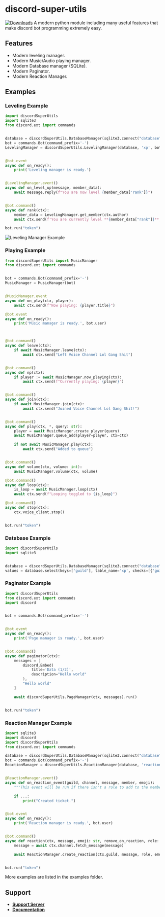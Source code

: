 discord-super-utils
==========

[![Downloads](https://pepy.tech/badge/discordsuperutils)](https://pepy.tech/project/discordsuperutils)
A modern python module including many useful features that make discord bot programming extremely easy.

Features
-------------

- Modern leveling manager.
- Modern Music/Audio playing manager.
- Modern Database manager (SQLite).
- Modern Paginator.
- Modern Reaction Manager.

Examples
--------------

### Leveling Example ###

```py
import discordSuperUtils
import sqlite3
from discord.ext import commands


database = discordSuperUtils.DatabaseManager(sqlite3.connect("database"))
bot = commands.Bot(command_prefix='-')
LevelingManager = discordSuperUtils.LevelingManager(database, 'xp', bot)


@bot.event
async def on_ready():
    print('Leveling manager is ready.')


@LevelingManager.event()
async def on_level_up(message, member_data):
    await message.reply(f"You are now level {member_data['rank']}")


@bot.command()
async def rank(ctx):
    member_data = LevelingManager.get_member(ctx.author)
    await ctx.send(f'You are currently level **{member_data["rank"]}**, with **{member_data["xp"]}** XP.')

bot.run("token")
```

![Leveling Manager Example](https://media.giphy.com/media/ey1Iv2HlYYLPy0bm9p/giphy.gif)

### Playing Example ### 

```py
from discordSuperUtils import MusicManager
from discord.ext import commands


bot = commands.Bot(command_prefix='-')
MusicManager = MusicManager(bot)


@MusicManager.event
async def on_play(ctx, player):
    await ctx.send(f"Now playing: {player.title}")

@bot.event
async def on_ready():
    print('Music manager is ready.', bot.user)



@bot.command()
async def leave(ctx):
    if await MusicManager.leave(ctx):
        await ctx.send("Left Voice Channel Lol Gang Shit")


@bot.command()
async def np(ctx):
    if player := await MusicManager.now_playing(ctx):
        await ctx.send(f"Currently playing: {player}")


@bot.command()
async def join(ctx):
    if await MusicManager.join(ctx):
        await ctx.send("Joined Voice Channel Lol Gang Shit!")


@bot.command()
async def play(ctx, *, query: str):
    player = await MusicManager.create_player(query)
    await MusicManager.queue_add(player=player, ctx=ctx)

    if not await MusicManager.play(ctx):
        await ctx.send("Added to queue")


@bot.command()
async def volume(ctx, volume: int):
    await MusicManager.volume(ctx, volume)

@bot.command()
async def loop(ctx):
    is_loop = await MusicManager.loop(ctx)
    await ctx.send(f"Looping toggled to {is_loop}")

@bot.command()
async def stop(ctx):
    ctx.voice_client.stop()


bot.run("token")
```

### Database Example ###

```py
import discordSuperUtils
import sqlite3


database = discordSuperUtils.DatabaseManager(sqlite3.connect("database"))
values = database.select(keys=['guild'], table_name='xp', checks=[{'guild': 1}], fetchall=True) 
```

### Paginator Example ###  

```py
import discordSuperUtils
from discord.ext import commands
import discord


bot = commands.Bot(command_prefix='-')


@bot.event
async def on_ready():
    print('Page manager is ready.', bot.user)


@bot.command()
async def paginator(ctx):
    messages = [
        discord.Embed(
            title='Data (1/2)',
            description="Hello world"
        ),
        "Hello world"
    ]

    await discordSuperUtils.PageManager(ctx, messages).run()


bot.run("token")
```

### Reaction Manager Example ###

```py
import sqlite3
import discord
import discordSuperUtils
from discord.ext import commands

database = discordSuperUtils.DatabaseManager(sqlite3.connect("database"))
bot = commands.Bot(command_prefix='-')
ReactionManager = discordSuperUtils.ReactionManager(database, 'reaction_roles', bot)


@ReactionManager.event()
async def on_reaction_event(guild, channel, message, member, emoji):
    """This event will be run if there isn't a role to add to the member."""

    if ...:
        print("Created ticket.")


@bot.event
async def on_ready():
    print('Reaction manager is ready.', bot.user)


@bot.command()
async def reaction(ctx, message, emoji: str, remove_on_reaction, role: discord.Role = None):
    message = await ctx.channel.fetch_message(message)

    await ReactionManager.create_reaction(ctx.guild, message, role, emoji, remove_on_reaction)


bot.run("token")
```

More examples are listed in the examples folder.

Support
--------------

- **[Support Server](https://discord.gg/zhwcpTBBeC)**
- **[Documentation](https://discord-super-utils.gitbook.io/discord-super-utils/)**
